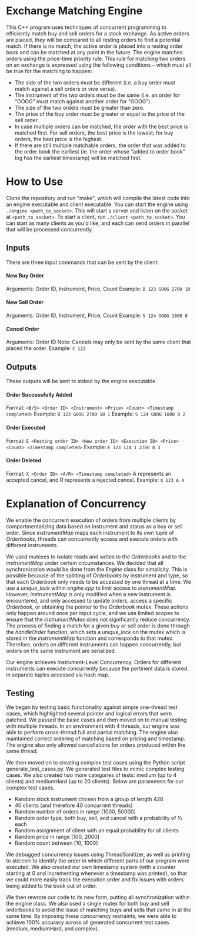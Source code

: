 # Exchange Matching Engine

This C++ program uses techniques of concurrent programming to efficiently match buy and sell orders for a stock exchange. As active orders are placed, they will 
be compared to all resting orders to find a potential match. If there is no match, the active order is placed into a resting order book and can be matched at any point
in the future. The engine matches orders using the price-time priority rule. This rule for matching two orders on an exchange is expressed using the following conditions – which must all be true for the matching to happen:

- The side of the two orders must be different (i.e. a buy order must match against a sell orders or vice versa).
- The instrument of the two orders must be the same (i.e. an order for “GOOG” must match against another order for “GOOG”).
- The size of the two orders must be greater than zero.
- The price of the buy order must be greater or equal to the price of the sell order.
- In case multiple orders can be matched, the order with the best price is matched first. For sell orders, the best price is the lowest; for buy orders, the best price is the highest.
- If there are still multiple matchable orders, the order that was added to the order book the earliest (ie. the order whose “added to order book” log has the earliest timestamp) will be matched first. 

# How to Use

Clone the repository and run "make", which will compile the latest code into an engine executable and client executable. You can start the engine using `./engine <path_to_socket>`.
This will start a server and listen on the socket at `<path_to_socket>`. To start a client, run `./client <path_to_socket>`. You can start as many clients as you'd like, and each can send
orders in parallel that will be processed concurrently.

## Inputs

There are three input commands that can be sent by the client:

#### New Buy Order
Arguments: Order ID, Instrument, Price, Count
Example: `B 123 GOOG 2700 10`

#### New Sell Order
Arguments: Order ID, Instrument, Price, Count
Example: `S 124 GOOG 1800 8`

#### Cancel Order
Arguments: Order ID
Note: Cancels may only be sent by the same client that placed the order.
Example: `C 123`

## Outputs

These outputs will be sent to stdout by the engine executable.

#### Order Successfully Added
Format: `<B/S> <Order ID> <Instrument> <Price> <Count> <Timestamp completed>`
Example: `B 123 GOOG 2700 10 1`
Example: `S 124 GOOG 1800 8 2`

#### Order Executed
Format: `E <Resting order ID> <New order ID> <Execution ID> <Price> <Count> <Timestamp completed>`
Example: `E 123 124 1 2700 8 3`

#### Order Deleted
Format: `X <Order ID> <A/R> <Timestamp completed>`
A represents an accepted cancel, and R represents a rejected cancel.
Example: `X 123 A 4`

# Explanation of Concurrency

We enable the concurrent execution of orders from multiple clients by compartmentalizing data based on instrument and status as a buy or sell order. Since *instrumentMap* maps each instrument to its own tuple of *Orderbooks*, threads can concurrently access and execute orders with different instruments. 

We used mutexes to isolate reads and writes to the *Orderbooks* and to the *instrumentMap* under certain circumstances. We decided that all synchronization would be done from the *Engine* class for simplicity. This is possible because of the splitting of *Orderbooks* by instrument and type, so that each *Orderbook* only needs to be accessed by one thread at a time. We use a *unique_lock* within *engine.cpp* to limit access to *instrumentMap*. However, *instrumentMap* is only modified when a new instrument is encountered, and only accessed to update orders, access a specific *Orderbook*, or obtaining the pointer to the *Orderbook* mutex. These actions only happen around once per input cycle, and we use limited scopes to ensure that the *instrumentMutex* does not significantly reduce concurrency. The process of finding a match for a given buy or sell order is done through the *handleOrder* function, which sets a *unique_lock* on the mutex which is stored in the *instrumentMap* function and corresponds to that mutex. Therefore, orders on different instruments can happen concurrently, but orders on the same instrument are serialized. 

Our engine achieves Instrument-Level Concurrency. Orders for different instruments can execute concurrently because the pertinent data is stored in separate tuples accessed via hash map. 

## Testing

We began by testing basic functionality against simple one-thread test cases, which highlighted several pointer and logical errors that were patched. We passed the basic cases and then moved on to manual testing with multiple threads. In an environment with 4 threads, our engine was able to perform cross-thread full and partial matching. The engine also maintained correct ordering of matching based on pricing and timestamp. The engine also only allowed cancellations for orders produced within the same thread.

We then moved on to creating complex test cases using the Python script generate_test_cases.py. We generated test files to mimic complex testing cases. We also created two more categories of tests: medium (up to 4 clients) and mediumHard (up to 20 clients). Below are parameters for our complex test cases.

- Random stock instrument chosen from a group of length 428
- 40 clients (and therefore 40 concurrent threads)
- Random number of orders in range [1000, 50000]
- Random order type, both buy, sell, and cancel with a probability of ⅓ each
- Random assignment of client with an equal probability for all clients
- Random price in range [100, 2000]
- Random count between [10, 1000]

We debugged concurrency issues using ThreadSanitizer, as well as printing to std:cerr to identify the order in which different parts of our program were executed. We also created our own timestamp system (with a counter starting at 0 and incrementing whenever a timestamp was printed), so that we could more easily track the execution order and fix issues with orders being added to the book out of order.

We then rewrote our code to its new form, putting all synchronization within the engine class. We also used a single mutex for both buy and sell orderbooks to avoid the issue of matching buys and sells that came in at the same time. By imposing these concurrency restraints, we were able to achieve 100% accuracy across all generated concurrent test cases (medium, mediumHard, and complex).
